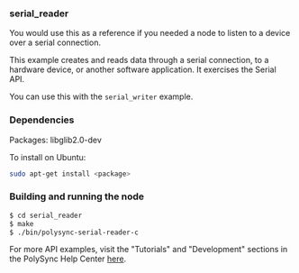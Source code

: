 ### serial_reader

You would use this as a reference if you needed a node to listen to a device over a serial connection.

This example creates and reads data through a serial connection, to a hardware device, or another software application.
It exercises the Serial API.

You can use this with the `serial_writer` example.

### Dependencies

Packages: libglib2.0-dev

To install on Ubuntu: 

```bash
sudo apt-get install <package>
```

### Building and running the node

```bash
$ cd serial_reader
$ make
$ ./bin/polysync-serial-reader-c 
```

For more API examples, visit the "Tutorials" and "Development" sections in the PolySync Help Center [here](https://help.polysync.io/articles/).
